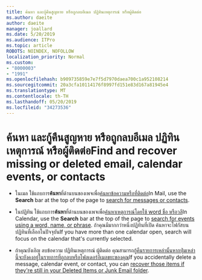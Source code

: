 ```yaml
---
title: ค้นหา และกู้คืนสูญหาย หรือถูกลบอีเมล ปฏิทินเหตุการณ์ หรือผู้ติดต่อ
ms.author: daeite
author: daeite
manager: joallard
ms.date: 5/20/2019
ms.audience: ITPro
ms.topic: article
ROBOTS: NOINDEX, NOFOLLOW
localization_priority: Normal
ms.custom:
- "8000003"
- "1991"
ms.openlocfilehash: b909735859e7e7f5d7970daea700c1a952108214
ms.sourcegitcommit: 20a3cfa10114176f8997fd151e83d167a81945e4
ms.translationtype: MT
ms.contentlocale: th-TH
ms.lasthandoff: 05/20/2019
ms.locfileid: "34273536"
---
```

# <a name="find-and-recover-missing-or-deleted-email-calendar-events-or-contacts"></a><span data-ttu-id="cddb9-102">ค้นหา และกู้คืนสูญหาย หรือถูกลบอีเมล ปฏิทินเหตุการณ์ หรือผู้ติดต่อ</span><span class="sxs-lookup"><span data-stu-id="cddb9-102">Find and recover missing or deleted email, calendar events, or contacts</span></span>

- <span data-ttu-id="cddb9-103">ในเมล ใช้แถบการ**ค้นหา**ที่ด้านบนของเพจเพื่อ[ค้นหาข้อความหรือที่ติดต่อ](https://support.office.com/article/b27e5eb7-3255-4c61-bf16-1c6a16bc2e6b)</span><span class="sxs-lookup"><span data-stu-id="cddb9-103">In Mail, use the **Search** bar at the top of the page to [search for messages or contacts](https://support.office.com/article/b27e5eb7-3255-4c61-bf16-1c6a16bc2e6b).</span></span>

- <span data-ttu-id="cddb9-104">ในปฏิทิน ใช้แถบการ**ค้นหา**ที่ด้านบนของเพจเพื่อ[ค้นหาเหตุการณ์โดยใช้ word ชื่อ หรือวลี](https://support.office.com/article/d587aaec-fb2c-4f6f-aee1-0df1fc591477)</span><span class="sxs-lookup"><span data-stu-id="cddb9-104">In Calendar, use the **Search** bar at the top of the page to [search for events using a word, name, or phrase](https://support.office.com/article/d587aaec-fb2c-4f6f-aee1-0df1fc591477).</span></span> <span data-ttu-id="cddb9-105">ถ้าคุณมีมากกว่าหนึ่งปฏิทินที่เปิด ค้นหาจะโฟกัสบนปฏิทินที่เลือกในปัจจุบัน</span><span class="sxs-lookup"><span data-stu-id="cddb9-105">If you have more than one calendar open, search will focus on the calendar that's currently selected.</span></span>

- <span data-ttu-id="cddb9-106">ถ้าคุณบังเอิญ ลบข้อความ ปฏิทินเหตุการณ์ ผู้ติดต่อ คุณสามารถ[กู้คืนรายการเหล่านั้นหากปุ่มเหล่านี้จะยังคงอยู่ในรายการที่ถูกลบหรือโฟลเดอร์อีเมลขยะของคุณ](https://support.office.com/article/a8ca78ac-4721-4066-95dd-571842e9fb11)</span><span class="sxs-lookup"><span data-stu-id="cddb9-106">If you accidentally delete a message, calendar event, or contact, you can [recover those items if they're still in your Deleted Items or Junk Email folder](https://support.office.com/article/a8ca78ac-4721-4066-95dd-571842e9fb11).</span></span>